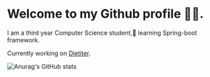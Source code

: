 # Welcome to my Github profile 👋😄.
I am a third year Computer Science student,🌱 learning Spring-boot framework.

Currently working on [Dietiter](https://github.com/dd0h/dietiter).

![Anurag's GitHub stats](https://github-readme-stats.vercel.app/api?username=dd0h&show_icons=true&theme=default&hide=stars,prs,issues)
<!--
**dd0h/dd0h** is a ✨ _special_ ✨ repository because its `README.md` (this file) appears on your GitHub profile.

Here are some ideas to get you started:

- 🔭 I’m currently working on ...
- 🌱 I’m currently learning ...
- 👯 I’m looking to collaborate on ...
- 🤔 I’m looking for help with ...
- 💬 Ask me about ...
- 📫 How to reach me: ...
- 😄 Pronouns: ...
- ⚡ Fun fact: ...
-->
